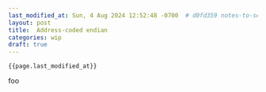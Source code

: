 ```yaml
---
last_modified_at: Sun, 4 Aug 2024 12:52:48 -0700  # d0fd359 notes-to-self-about-things-to-write
layout: post
title:  Address-coded endian
categories: wip
draft: true
---
```

```
{{page.last_modified_at}}
```
foo
